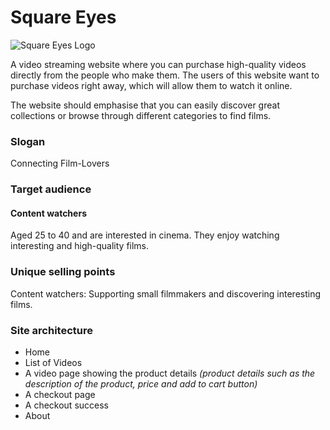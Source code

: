 # Square Eyes
![Square Eyes Logo](https://raw.githubusercontent.com/NoroffFEU/first-year-cross-course-assignment-brief-two/master/SquareEyes_Logo.png)

A video streaming website where you can purchase high-quality videos directly from the people who make them. The users of this website want to purchase videos right away, which will allow them to watch it online.

The website should emphasise that you can easily discover great collections or browse through different categories to find films.

### Slogan
Connecting Film-Lovers

### Target audience
#### Content watchers 
Aged 25 to 40 and are interested in cinema. They enjoy watching interesting and high-quality films.

### Unique selling points
Content watchers: Supporting small filmmakers and discovering interesting films.

### Site architecture
- Home 
- List of Videos
- A video page showing the product details
_(product details such as the description of the product, price and add to cart button)_
- A checkout page
- A checkout success
- About

